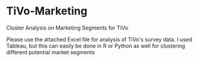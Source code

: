 # TiVo-Marketing
Cluster Analysis on Marketing Segments for TiVo

Please use the attached Excel file for analysis of TiVo's survey data.
I used Tableau, but this can easily be done in R or Python as well for clustering different potential market segments
